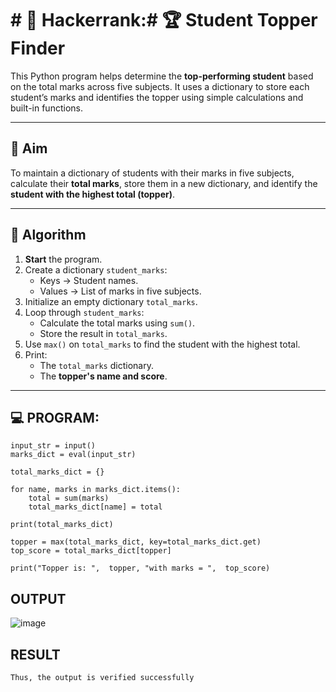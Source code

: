 # # 🔢 Hackerrank:# 🏆 Student Topper Finder

This Python program helps determine the **top-performing student** based on the total marks across five subjects. It uses a dictionary to store each student’s marks and identifies the topper using simple calculations and built-in functions.

---

## 🎯 Aim

To maintain a dictionary of students with their marks in five subjects, calculate their **total marks**, store them in a new dictionary, and identify the **student with the highest total (topper)**.

---

## 🧠 Algorithm

1. **Start** the program.
2. Create a dictionary `student_marks`:
   - Keys → Student names.
   - Values → List of marks in five subjects.
3. Initialize an empty dictionary `total_marks`.
4. Loop through `student_marks`:
   - Calculate the total marks using `sum()`.
   - Store the result in `total_marks`.
5. Use `max()` on `total_marks` to find the student with the highest total.
6. Print:
   - The `total_marks` dictionary.
   - The **topper's name and score**.

---

## 💻 PROGRAM:
```
input_str = input()
marks_dict = eval(input_str)

total_marks_dict = {}

for name, marks in marks_dict.items():
    total = sum(marks)
    total_marks_dict[name] = total

print(total_marks_dict)

topper = max(total_marks_dict, key=total_marks_dict.get)
top_score = total_marks_dict[topper]

print("Topper is: ",  topper, "with marks = ",  top_score)
```

## OUTPUT
![image](https://github.com/user-attachments/assets/af4ce0c0-de73-49be-93d3-c40fdd2b67ed)

## RESULT
```
Thus, the output is verified successfully
```
